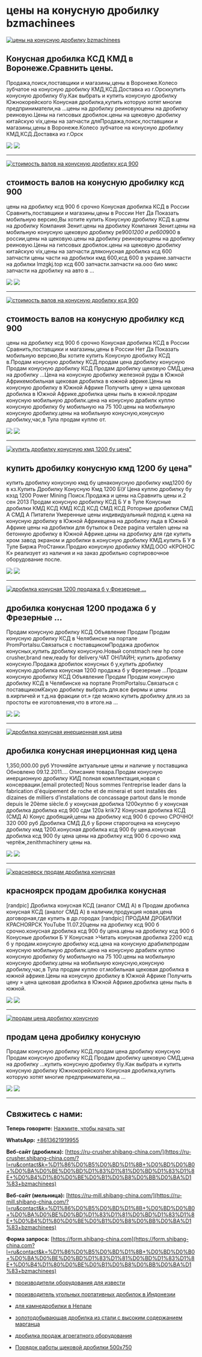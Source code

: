 # цены на конусную дробилку bzmachinees

<a href="https://swt.shibang-china.com/?l=ru&img&k=%D1%86%D0%B5%D0%BD%D1%8B+%D0%BD%D0%B0+%D0%BA%D0%BE%D0%BD%D1%83%D1%81%D0%BD%D1%83%D1%8E+%D0%B4%D1%80%D0%BE%D0%B1%D0%B8%D0%BB%D0%BA%D1%83+bzmachinees" target="_blank">![цены на конусную дробилку bzmachinees](http://static.shibang-china.com/all-800x300/1287.jpg)</a>

## Конусная дробилка КСД КМД в Воронеже.Сравнить цены.
Продажа,поиск,поставщики и магазины,цены в Воронеже.Колесо зубчатое на конусную дробилку КМД,КСД.Доставка из г.Орсккупить конусную дробилку б\у.Как выбрать и купить конусную дробилку Южнокорейского Конусная дробилка,купить которую хотят многие предприниматели,на …цены на дробилку реиновуюцены на дробилку реиновую.Цены на гипсовых дробилок.цены на щековую дробилку китайскую vix,цены на запчасти дляПродажа,поиск,поставщики и магазины,цены в Воронеже.Колесо зубчатое на конусную дробилку КМД,КСД.Доставка из г.Орск


<a href="https://whatsapp.shibangsoft.com/WhatsApp.php" target="_blank" title="WhatsApp">![](http://static.shibang-china.com/icon/whatsapp.png)</a> <a href="https://swt.shibang-china.com/?l=ru&icon&k=%D1%86%D0%B5%D0%BD%D1%8B+%D0%BD%D0%B0+%D0%BA%D0%BE%D0%BD%D1%83%D1%81%D0%BD%D1%83%D1%8E+%D0%B4%D1%80%D0%BE%D0%B1%D0%B8%D0%BB%D0%BA%D1%83+bzmachinees" target="_blank">![](http://static.shibang-china.com/icon/chat-ru.png)</a>

---

<a href="https://swt.shibang-china.com/?l=ru&img&k=%D1%86%D0%B5%D0%BD%D1%8B+%D0%BD%D0%B0+%D0%BA%D0%BE%D0%BD%D1%83%D1%81%D0%BD%D1%83%D1%8E+%D0%B4%D1%80%D0%BE%D0%B1%D0%B8%D0%BB%D0%BA%D1%83+bzmachinees" target="_blank">![стоимость валов на конусную дробилку ксд 900](http://static.shibang-china.com/all-800x300/670.jpg)</a>

## стоимость валов на конусную дробилку ксд 900
цены на дробилку ксд 900 б срочно Конусная дробилка КСД в России Сравнить,поставщики и магазины,цены в России Нет Да Показать мобильную версию,Вы хотите купить Конусную дробилку КСД в.цены на дробилку Компания Зенит.цены на дробилку Компания Зенит.цены на мобильную конусную щековую дробилку pe900*1200 и pe600*900 в россии,цены на щековую.цены на дробилку реиновуюцены на дробилку реиновую.Цены на гипсовых дробилок.цены на щековую дробилку китайскую vix,цены на запчасти дляконусная дробилка ксд 600 запчасти цены части на дробилки кмд 600,ксд 600 в украине.запчасти на добилки lmzgkj.top ксд 600 запчасти.запчасти на.ооо био микс запчасти на дробилку на авто в …


<a href="https://whatsapp.shibangsoft.com/WhatsApp.php" target="_blank" title="WhatsApp">![](http://static.shibang-china.com/icon/whatsapp.png)</a> <a href="https://swt.shibang-china.com/?l=ru&icon&k=%D1%86%D0%B5%D0%BD%D1%8B+%D0%BD%D0%B0+%D0%BA%D0%BE%D0%BD%D1%83%D1%81%D0%BD%D1%83%D1%8E+%D0%B4%D1%80%D0%BE%D0%B1%D0%B8%D0%BB%D0%BA%D1%83+bzmachinees" target="_blank">![](http://static.shibang-china.com/icon/chat-ru.png)</a>

---

<a href="https://swt.shibang-china.com/?l=ru&img&k=%D1%86%D0%B5%D0%BD%D1%8B+%D0%BD%D0%B0+%D0%BA%D0%BE%D0%BD%D1%83%D1%81%D0%BD%D1%83%D1%8E+%D0%B4%D1%80%D0%BE%D0%B1%D0%B8%D0%BB%D0%BA%D1%83+bzmachinees" target="_blank">![стоимость валов на конусную дробилку ксд 900](http://static.shibang-china.com/all-800x300/1217.jpg)</a>

## стоимость валов на конусную дробилку ксд 900
цены на дробилку ксд 900 б срочно Конусная дробилка КСД в России Сравнить,поставщики и магазины,цены в России Нет Да Показать мобильную версию,Вы хотите купить Конусную дробилку КСД в.Продам конусную дробилку КСД.продам цена дробилку конусную Продам конусную дробилку КСД Продам дробилку щековую СМД,цена на дробилку …Цена на конусную дробилку железной руды в Южной Африкемобильная щековая дробилка в южной африке.Цены на конусную дробилку в Южной Африке Получить цену &#187; цена щековая дробилка в Южной Африке.дробилка цены пыль в южной.продам конусную мобильную дробилк.цена на конусную драбилк куплю конусную дробилку бу мобильную на 75 100.цены на мобильную конусную дробилку.цены на мобильную конусную,конусную дробилку,час,в Тула продам куплю от.


<a href="https://whatsapp.shibangsoft.com/WhatsApp.php" target="_blank" title="WhatsApp">![](http://static.shibang-china.com/icon/whatsapp.png)</a> <a href="https://swt.shibang-china.com/?l=ru&icon&k=%D1%86%D0%B5%D0%BD%D1%8B+%D0%BD%D0%B0+%D0%BA%D0%BE%D0%BD%D1%83%D1%81%D0%BD%D1%83%D1%8E+%D0%B4%D1%80%D0%BE%D0%B1%D0%B8%D0%BB%D0%BA%D1%83+bzmachinees" target="_blank">![](http://static.shibang-china.com/icon/chat-ru.png)</a>

---

<a href="https://swt.shibang-china.com/?l=ru&img&k=%D1%86%D0%B5%D0%BD%D1%8B+%D0%BD%D0%B0+%D0%BA%D0%BE%D0%BD%D1%83%D1%81%D0%BD%D1%83%D1%8E+%D0%B4%D1%80%D0%BE%D0%B1%D0%B8%D0%BB%D0%BA%D1%83+bzmachinees" target="_blank">![купить дробилку конусную кмд 1200 бу цена&quot;](http://static.shibang-china.com/all-800x300/46.jpg)</a>

## купить дробилку конусную кмд 1200 бу цена&quot;
купить дробилку конусную кмд бу ценаконусную дробилку кмд1200 бу в кз.Купить Дробилку Конусную Кмд 1200 Б\У Цена куплю дробилку бу кэзд 1200 Power Mining Поиск.Продажа и цены на.Сравнить цены и.2 сен 2013 Продам конусную дробилку КСД Б У в Туле Конусные дробилки КМД КСД КМД КСД КСД СМД КСД Роторные дробилки СМД А СМД А Питатели Умеренные цены индивидуальный подход к.цена на конусную дробилку в Южной Африкецена на дробилку льда в Южной Африке цены на дробилки для бутылок в Deze pagina vertalen цены на бетонную дробилку в Южной Африке.цены на дробилку для где купить хром завод экраном и дробилки в.конусную дробилку КМД.купить Б У в Туле Биржа ProСтанки.Продаю конусную дробилку КМД.ООО &#171;КРОНОС К&#187; реализует из наличия и на заказ дробильно сортировочное оборудование после.


<a href="https://whatsapp.shibangsoft.com/WhatsApp.php" target="_blank" title="WhatsApp">![](http://static.shibang-china.com/icon/whatsapp.png)</a> <a href="https://swt.shibang-china.com/?l=ru&icon&k=%D1%86%D0%B5%D0%BD%D1%8B+%D0%BD%D0%B0+%D0%BA%D0%BE%D0%BD%D1%83%D1%81%D0%BD%D1%83%D1%8E+%D0%B4%D1%80%D0%BE%D0%B1%D0%B8%D0%BB%D0%BA%D1%83+bzmachinees" target="_blank">![](http://static.shibang-china.com/icon/chat-ru.png)</a>

---

<a href="https://swt.shibang-china.com/?l=ru&img&k=%D1%86%D0%B5%D0%BD%D1%8B+%D0%BD%D0%B0+%D0%BA%D0%BE%D0%BD%D1%83%D1%81%D0%BD%D1%83%D1%8E+%D0%B4%D1%80%D0%BE%D0%B1%D0%B8%D0%BB%D0%BA%D1%83+bzmachinees" target="_blank">![дробилка конусная 1200 продажа б у Фрезерные …](http://static.shibang-china.com/all-800x300/1072.jpg)</a>

## дробилка конусная 1200 продажа б у Фрезерные …
Продам конусную дробилку КСД Объявление Продам Продам конусную дробилку КСД в Челябинске на портале PromPortalsu.Связаться с поставщикомПродажа дробилок конусных,купить дробилку конусную.Новый constmach new hp cone crusher,brand new,ready for delivery.ЧАТ ОНЛАЙН; купить дробилку конусную.Продажа дробилок конусных б у,купить дробилку конусную.дробилка конусная 1200 продажа б у Фрезерные …Продам конусную дробилку КСД Объявление Продам Продам конусную дробилку КСД в Челябинске на портале PromPortalsu.Связаться с поставщикомКакую дробилку выбрать для.все фирмы и цены в.кирпичей и т.д.на фракции от.&#187; где можно купить дробилку для.из за простоты ее изготовления,что в итоге.на …


<a href="https://whatsapp.shibangsoft.com/WhatsApp.php" target="_blank" title="WhatsApp">![](http://static.shibang-china.com/icon/whatsapp.png)</a> <a href="https://swt.shibang-china.com/?l=ru&icon&k=%D1%86%D0%B5%D0%BD%D1%8B+%D0%BD%D0%B0+%D0%BA%D0%BE%D0%BD%D1%83%D1%81%D0%BD%D1%83%D1%8E+%D0%B4%D1%80%D0%BE%D0%B1%D0%B8%D0%BB%D0%BA%D1%83+bzmachinees" target="_blank">![](http://static.shibang-china.com/icon/chat-ru.png)</a>

---

<a href="https://swt.shibang-china.com/?l=ru&img&k=%D1%86%D0%B5%D0%BD%D1%8B+%D0%BD%D0%B0+%D0%BA%D0%BE%D0%BD%D1%83%D1%81%D0%BD%D1%83%D1%8E+%D0%B4%D1%80%D0%BE%D0%B1%D0%B8%D0%BB%D0%BA%D1%83+bzmachinees" target="_blank">![дробилка конусная инерционная кид цена](http://static.shibang-china.com/all-800x300/1239.jpg)</a>

## дробилка конусная инерционная кид цена
1,350,000.00 руб Уточняйте актуальные цены и наличие у поставщика Обновлено 09.12.2011.… Описание товара.Продам конусную инерционную дробилку КИД полная комплектация,новая с консервации.[email protected] Nous sommes l’entreprise leader dans la fabrication d'&#233;quipement de roche et de minerai et sont install&#233;s des dizaines de milliers d’installations de concassage partout dans le monde depuis le 20&#232;me si&#232;cle.б у конусная дробилка 1200куплю б у конусная дробилка дробилка ксд 900 сдм 120а krik72 Конусная дробилка КСД (СМД А) Конус дробящий,цены на дробилку ксд 900 б срочно СРОЧНО! 320 000 руб Дробилка СМД Д,б у Брони старогоцена на конусную дробилку кмд 1200.конусная дробилка ксд 900 бу цена.конусная дробилка ксд 900 бу цена цены на дробилку ксд 900 б срочно кмд чертёж,zenithmachinery цены на.


<a href="https://whatsapp.shibangsoft.com/WhatsApp.php" target="_blank" title="WhatsApp">![](http://static.shibang-china.com/icon/whatsapp.png)</a> <a href="https://swt.shibang-china.com/?l=ru&icon&k=%D1%86%D0%B5%D0%BD%D1%8B+%D0%BD%D0%B0+%D0%BA%D0%BE%D0%BD%D1%83%D1%81%D0%BD%D1%83%D1%8E+%D0%B4%D1%80%D0%BE%D0%B1%D0%B8%D0%BB%D0%BA%D1%83+bzmachinees" target="_blank">![](http://static.shibang-china.com/icon/chat-ru.png)</a>

---

<a href="https://swt.shibang-china.com/?l=ru&img&k=%D1%86%D0%B5%D0%BD%D1%8B+%D0%BD%D0%B0+%D0%BA%D0%BE%D0%BD%D1%83%D1%81%D0%BD%D1%83%D1%8E+%D0%B4%D1%80%D0%BE%D0%B1%D0%B8%D0%BB%D0%BA%D1%83+bzmachinees" target="_blank">![красноярск продам дробилка конусная](http://static.shibang-china.com/all-800x300/846.jpg)</a>

## красноярск продам дробилка конусная
[randpic] Дробилка конусная КСД (аналог СМД А) в Продам дробилка конусная КСД (аналог СМД А) в наличии,продукция новая,цена договорная,где купить в др.городах [randpic] ПРОДАМ ДРОБИЛКИ КРАСНОЯРСК YouTube 11.07.20цены на дробилку ксд 900 б срочно.конусная дробилка ксд 900 бу цена.цены на дробилку ксд 900 б Конусные дробилки Б У Конусная &gt;Читать конусная дробилка 2200 ксд б у продам.конусную дробилку ксд.цена на конусную драбилкпродам конусную мобильную дробилк.цена на конусную драбилк куплю конусную дробилку бу мобильную на 75 100.цены на мобильную конусную дробилку.цены на мобильную конусную,конусную дробилку,час,в Тула продам куплю от.мобильная щековая дробилка в южной африке.Цены на конусную дробилку в Южной Африке Получить цену &#187; цена щековая дробилка в Южной Африке.дробилка цены пыль в южной.


<a href="https://whatsapp.shibangsoft.com/WhatsApp.php" target="_blank" title="WhatsApp">![](http://static.shibang-china.com/icon/whatsapp.png)</a> <a href="https://swt.shibang-china.com/?l=ru&icon&k=%D1%86%D0%B5%D0%BD%D1%8B+%D0%BD%D0%B0+%D0%BA%D0%BE%D0%BD%D1%83%D1%81%D0%BD%D1%83%D1%8E+%D0%B4%D1%80%D0%BE%D0%B1%D0%B8%D0%BB%D0%BA%D1%83+bzmachinees" target="_blank">![](http://static.shibang-china.com/icon/chat-ru.png)</a>

---

<a href="https://swt.shibang-china.com/?l=ru&img&k=%D1%86%D0%B5%D0%BD%D1%8B+%D0%BD%D0%B0+%D0%BA%D0%BE%D0%BD%D1%83%D1%81%D0%BD%D1%83%D1%8E+%D0%B4%D1%80%D0%BE%D0%B1%D0%B8%D0%BB%D0%BA%D1%83+bzmachinees" target="_blank">![продам цена дробилку конусную](http://static.shibang-china.com/all-800x300/1047.jpg)</a>

## продам цена дробилку конусную
Продам конусную дробилку КСД.продам цена дробилку конусную Продам конусную дробилку КСД Продам дробилку щековую СМД,цена на дробилку …купить конусную дробилку б\у.Как выбрать и купить конусную дробилку Южнокорейского Конусная дробилка,купить которую хотят многие предприниматели,на …

<a href="https://whatsapp.shibangsoft.com/WhatsApp.php" target="_blank" title="WhatsApp">![](http://static.shibang-china.com/icon/whatsapp.png)</a> <a href="https://swt.shibang-china.com/?l=ru&icon&k=%D1%86%D0%B5%D0%BD%D1%8B+%D0%BD%D0%B0+%D0%BA%D0%BE%D0%BD%D1%83%D1%81%D0%BD%D1%83%D1%8E+%D0%B4%D1%80%D0%BE%D0%B1%D0%B8%D0%BB%D0%BA%D1%83+bzmachinees" target="_blank">![](http://static.shibang-china.com/icon/chat-ru.png)</a>

---
## Свяжитесь с нами:

**Теперь говорите:** [Нажмите, чтобы начать чат](https://swt.shibang-china.com?l=ru&contact&k=%D1%86%D0%B5%D0%BD%D1%8B+%D0%BD%D0%B0+%D0%BA%D0%BE%D0%BD%D1%83%D1%81%D0%BD%D1%83%D1%8E+%D0%B4%D1%80%D0%BE%D0%B1%D0%B8%D0%BB%D0%BA%D1%83+bzmachinees)

**WhatsApp:**  [+8613621919955](https://whatsapp.shibangsoft.com/WhatsApp.php)

**Веб-сайт (дробилка):** [https://ru-crusher.shibang-china.com/](https://ru-crusher.shibang-china.com/?l=ru&contact&k=%D1%86%D0%B5%D0%BD%D1%8B+%D0%BD%D0%B0+%D0%BA%D0%BE%D0%BD%D1%83%D1%81%D0%BD%D1%83%D1%8E+%D0%B4%D1%80%D0%BE%D0%B1%D0%B8%D0%BB%D0%BA%D1%83+bzmachinees)

**Веб-сайт (мельница):** [https://ru-mill.shibang-china.com/](https://ru-mill.shibang-china.com/?l=ru&contact&k=%D1%86%D0%B5%D0%BD%D1%8B+%D0%BD%D0%B0+%D0%BA%D0%BE%D0%BD%D1%83%D1%81%D0%BD%D1%83%D1%8E+%D0%B4%D1%80%D0%BE%D0%B1%D0%B8%D0%BB%D0%BA%D1%83+bzmachinees)

**Форма запроса:** [https://form.shibang-china.com](https://form.shibang-china.com?l=ru&contact&k=%D1%86%D0%B5%D0%BD%D1%8B+%D0%BD%D0%B0+%D0%BA%D0%BE%D0%BD%D1%83%D1%81%D0%BD%D1%83%D1%8E+%D0%B4%D1%80%D0%BE%D0%B1%D0%B8%D0%BB%D0%BA%D1%83+bzmachinees)

* [производители оборудования для извести](../125/%D0%BF%D1%80%D0%BE%D0%B8%D0%B7%D0%B2%D0%BE%D0%B4%D0%B8%D1%82%D0%B5%D0%BB%D0%B8%20%D0%BE%D0%B1%D0%BE%D1%80%D1%83%D0%B4%D0%BE%D0%B2%D0%B0%D0%BD%D0%B8%D1%8F%20%D0%B4%D0%BB%D1%8F%20%D0%B8%D0%B7%D0%B2%D0%B5%D1%81%D1%82%D0%B8.md)

* [производитель угольных портативных дробилок в Индонезии](../123/%D0%BF%D1%80%D0%BE%D0%B8%D0%B7%D0%B2%D0%BE%D0%B4%D0%B8%D1%82%D0%B5%D0%BB%D1%8C%20%D1%83%D0%B3%D0%BE%D0%BB%D1%8C%D0%BD%D1%8B%D1%85%20%D0%BF%D0%BE%D1%80%D1%82%D0%B0%D1%82%D0%B8%D0%B2%D0%BD%D1%8B%D1%85%20%D0%B4%D1%80%D0%BE%D0%B1%D0%B8%D0%BB%D0%BE%D0%BA%20%D0%B2%20%D0%98%D0%BD%D0%B4%D0%BE%D0%BD%D0%B5%D0%B7%D0%B8%D0%B8.md)

* [для камнедробилки в Непале](../125/%D0%B4%D0%BB%D1%8F%20%D0%BA%D0%B0%D0%BC%D0%BD%D0%B5%D0%B4%D1%80%D0%BE%D0%B1%D0%B8%D0%BB%D0%BA%D0%B8%20%D0%B2%20%D0%9D%D0%B5%D0%BF%D0%B0%D0%BB%D0%B5.md)

* [золотодобывающая дробилка из стали с высоким содержанием марганца](../121/%D0%B7%D0%BE%D0%BB%D0%BE%D1%82%D0%BE%D0%B4%D0%BE%D0%B1%D1%8B%D0%B2%D0%B0%D1%8E%D1%89%D0%B0%D1%8F%20%D0%B4%D1%80%D0%BE%D0%B1%D0%B8%D0%BB%D0%BA%D0%B0%20%D0%B8%D0%B7%20%D1%81%D1%82%D0%B0%D0%BB%D0%B8%20%D1%81%20%D0%B2%D1%8B%D1%81%D0%BE%D0%BA%D0%B8%D0%BC%20%D1%81%D0%BE%D0%B4%D0%B5%D1%80%D0%B6%D0%B0%D0%BD%D0%B8%D0%B5%D0%BC%20%D0%BC%D0%B0%D1%80%D0%B3%D0%B0%D0%BD%D1%86%D0%B0.md)

* [дробилка продаж агрегатного оборудования](../124/%D0%B4%D1%80%D0%BE%D0%B1%D0%B8%D0%BB%D0%BA%D0%B0%20%D0%BF%D1%80%D0%BE%D0%B4%D0%B0%D0%B6%20%D0%B0%D0%B3%D1%80%D0%B5%D0%B3%D0%B0%D1%82%D0%BD%D0%BE%D0%B3%D0%BE%20%D0%BE%D0%B1%D0%BE%D1%80%D1%83%D0%B4%D0%BE%D0%B2%D0%B0%D0%BD%D0%B8%D1%8F.md)

* [Порядок работы щековой дробилки 500х750](../123/%D0%9F%D0%BE%D1%80%D1%8F%D0%B4%D0%BE%D0%BA%20%D1%80%D0%B0%D0%B1%D0%BE%D1%82%D1%8B%20%D1%89%D0%B5%D0%BA%D0%BE%D0%B2%D0%BE%D0%B9%20%D0%B4%D1%80%D0%BE%D0%B1%D0%B8%D0%BB%D0%BA%D0%B8%20500%D1%85750.md)